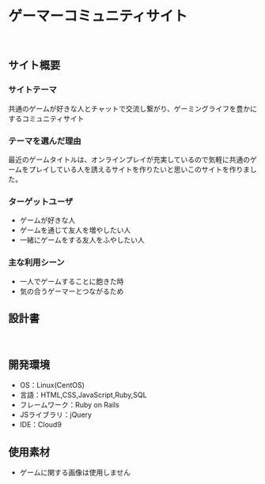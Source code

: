 # ゲーマーコミュニティサイト
​
## サイト概要

### サイトテーマ
共通のゲームが好きな人とチャットで交流し繋がり、ゲーミングライフを豊かにするコミュニティサイト
### テーマを選んだ理由
最近のゲームタイトルは、オンラインプレイが充実しているので気軽に共通のゲームをプレイしている人を誘えるサイトを作りたいと思いこのサイトを作りました。
​
### ターゲットユーザ
- ゲームが好きな人
- ゲームを通じて友人を増やしたい人
- 一緒にゲームをする友人をふやしたい人
### 主な利用シーン
- 一人でゲームすることに飽きた時
- 気の合うゲーマーとつながるため
​
## 設計書
<!--テーマを設定・提出する時点では不要です-->
​
## 開発環境
- OS：Linux(CentOS)
- 言語：HTML,CSS,JavaScript,Ruby,SQL
- フレームワーク：Ruby on Rails
- JSライブラリ：jQuery
- IDE：Cloud9
​
## 使用素材
- ゲームに関する画像は使用しません